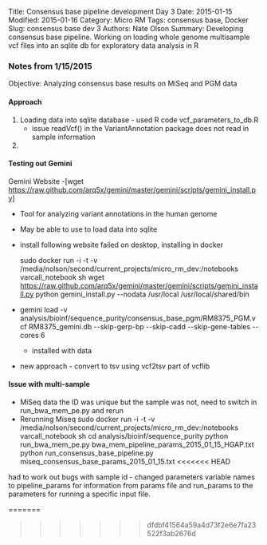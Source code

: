 Title: Consensus base pipeline development Day 3
Date: 2015-01-15
Modified: 2015-01-16
Category: Micro RM
Tags: consensus base, Docker
Slug: consensus base dev 3
Authors: Nate Olson
Summary: Developing consensus base pipeline. Working on loading whole genome multisample vcf files into an sqlite db for exploratory data analysis in R

### Notes from 1/15/2015

Objective:
Analyzing consensus base results on MiSeq and PGM data

#### Approach
1. Loading data into sqlite database - used R code vcf_parameters_to_db.R
	* issue readVcf() in the VariantAnnotation package does not read in sample information
2. 

#### Testing out Gemini
Gemini Website -[wget https://raw.github.com/arq5x/gemini/master/gemini/scripts/gemini_install.py]
* Tool for analyzing variant annotations in the human genome
* May be able to use to load data into sqlite
* install following website failed on desktop, installing in docker

	sudo docker run -i -t -v /media/nolson/second/current_projects/micro_rm_dev:/notebooks varcall_notebook sh
	wget https://raw.github.com/arq5x/gemini/master/gemini/scripts/gemini_install.py
	python gemini_install.py --nodata /usr/local /usr/local/shared/bin
* gemini load -v analysis/bioinf/sequence_purity/consensus_base_pgm/RM8375_PGM.vcf RM8375_gemini.db --skip-gerp-bp --skip-cadd --skip-gene-tables --cores 6
	* installed with data 
* new approach - convert to tsv using vcf2tsv part of vcflib

#### Issue with multi-sample
* MiSeq data the ID was unique but the sample was not, need to switch in run_bwa_mem_pe.py and rerun
* Rerunning Miseq
	sudo docker run -i -t -v /media/nolson/second/current_projects/micro_rm_dev:/notebooks varcall_notebook sh
	cd analysis/bioinf/sequence_purity
	python run_bwa_mem_pe.py bwa_mem_pipeline_params_2015_01_15_HGAP.txt
	python run_consensus_base_pipeline.py miseq_consensus_base_params_2015_01_15.txt
<<<<<<< HEAD

had to work out bugs with sample id - changed parameters variable names to pipeline_params for information from params file and run_params to the parameters for running a specific input file.

=======
>>>>>>> dfdbf41564a59a4d73f2e6e7fa23522f3ab2676d
